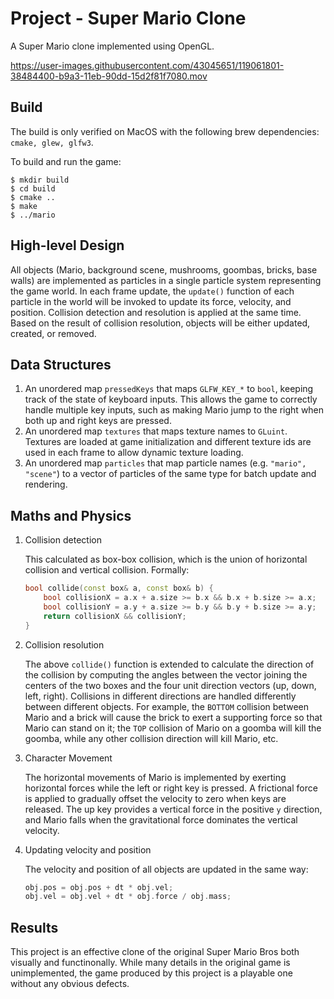 # Project - Super Mario Clone

A Super Mario clone implemented using OpenGL.

https://user-images.githubusercontent.com/43045651/119061801-38484400-b9a3-11eb-90dd-15d2f81f7080.mov

## Build

The build is only verified on MacOS with the 
following brew dependencies: `cmake, glew, glfw3`.

To build and run the game:
```shell
$ mkdir build
$ cd build
$ cmake ..
$ make
$ ../mario
```

## High-level Design
All objects (Mario, background scene, 
mushrooms, goombas, bricks, base walls) are 
implemented as particles in a single
particle system representing the game world. In each
frame update, the `update()` function of each
particle in the world will be invoked to update
its force, velocity, and position. Collision 
detection and resolution is applied at the same
time. Based on the result of collision resolution,
objects will be either updated, created, or removed.

## Data Structures
1. An unordered map `pressedKeys` that maps
   `GLFW_KEY_*` to `bool`, keeping track of the
   state of keyboard inputs. This allows the 
   game to correctly handle multiple key inputs,
   such as making Mario jump to the right when both
   up and right keys are pressed.
2. An unordered map `textures` that maps texture 
   names to `GLuint`. Textures are loaded at game
   initialization and different texture ids are used
   in each frame to allow dynamic texture loading.
3. An unordered map `particles` that map particle 
   names (e.g. `"mario", "scene"`) to a vector of 
   particles of the same type for batch update and
   rendering.
   
## Maths and Physics
1. Collision detection
   
   This calculated as box-box 
   collision, which is the union of horizontal 
   collision and vertical collision. Formally:
   ```c++
   bool collide(const box& a, const box& b) {
       bool collisionX = a.x + a.size >= b.x && b.x + b.size >= a.x;
       bool collisionY = a.y + a.size >= b.y && b.y + b.size >= a.y;
       return collisionX && collisionY;
   }
   ```
   
2. Collision resolution

   The above `collide()` function is extended to
   calculate the direction of the collision by
   computing the angles between the vector joining 
   the centers of the two boxes and the four unit 
   direction vectors (up, down, left, right).
   Collisions in different directions are handled 
   differently between different objects. 
   For example, the `BOTTOM` collision between Mario
   and a brick will cause the brick to exert a 
   supporting force so that Mario can stand on it; 
   the `TOP` collision of Mario on a goomba will 
   kill the goomba, while any other collision 
   direction will kill Mario, etc.
   
3. Character Movement

   The horizontal movements of Mario is implemented by 
   exerting horizontal forces while the left or right
   key is pressed. A frictional force is applied to
   gradually offset the velocity to zero when keys 
   are released. The up key provides a vertical force
   in the positive `y` direction, and Mario falls 
   when the gravitational force dominates the vertical
   velocity.
   
4. Updating velocity and position

   The velocity and position of all objects are updated
   in the same way:
   ```c++
   obj.pos = obj.pos + dt * obj.vel;
   obj.vel = obj.vel + dt * obj.force / obj.mass;
   ```
   
## Results
This project is an effective clone of the original
Super Mario Bros both visually and functinonally. 
While many details in the original game is unimplemented,
the game produced by this project is a playable one without
any obvious defects.